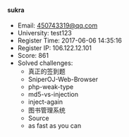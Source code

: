 #### sukra  

* Email: 450743319@qq.com  
* University: test123  
* Register Time: 2017-06-06 14:35:16  
* Register IP: 106.122.12.101  
* Score: 861  
* Solved challenges: 
  * 真正的签到题  
  * SniperOJ-Web-Browser  
  * php-weak-type  
  * md5-vs-injection  
  * inject-again  
  * 图书管理系统  
  * Source  
  * as fast as you can  
